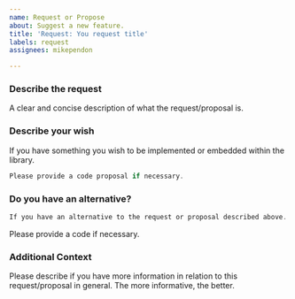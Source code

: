 ```yaml
---
name: Request or Propose
about: Suggest a new feature.
title: 'Request: You request title'
labels: request
assignees: mikependon

---
```


### Describe the request

A clear and concise description of what the request/proposal is.

### Describe your wish

If you have something you wish to be implemented or embedded within the library.

```csharp
Please provide a code proposal if necessary.
```

### Do you have an alternative?

```csharp
If you have an alternative to the request or proposal described above.
```

Please provide a code if necessary.

### Additional Context

Please describe if you have more information in relation to this request/proposal in general. The more informative, the better.
